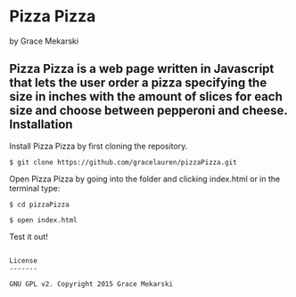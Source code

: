 Pizza Pizza
==============

by Grace Mekarski

Pizza Pizza is a web page written in Javascript that lets the user order a pizza specifying the size in inches with the amount of slices for each size and choose between pepperoni and cheese.
Installation
------------

Install Pizza Pizza by first cloning the repository.  
```
$ git clone https://github.com/gracelauren/pizzaPizza.git
```

Open Pizza Pizza by going into the folder and clicking index.html or in the terminal type:
```
$ cd pizzaPizza
```
```
$ open index.html
```

Test it out!
```

License
-------

GNU GPL v2. Copyright 2015 Grace Mekarski
